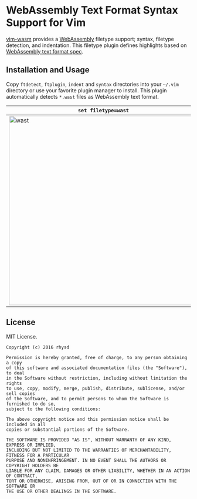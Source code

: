WebAssembly Text Format Syntax Support for Vim
==============================================

[vim-wasm][] provides a [WebAssembly][] filetype support; syntax, filetype detection, and indentation.
This filetype plugin defines highlights based on [WebAssembly text format spec][].

[vim-wasm]: https://github.com/rhysd/vim-wasm
[WebAssembly]: https://webassembly.org/
[WebAssembly text format spec]: https://webassembly.github.io/spec/core/text/index.html


## Installation and Usage

Copy `ftdetect`, `ftplugin`, `indent` and `syntax` directories into your `~/.vim` directory or use your
favorite plugin manager to install.
This plugin automatically detects `*.wast` files as WebAssembly text format.

| `set filetype=wast` | `set filetype=lisp` |
|---------------------|---------------------|
| <img width="515" alt="wast" src="https://raw.githubusercontent.com/rhysd/ss/master/vim-wast/wast.png"> | <img width="515" alt="wast" src="https://raw.githubusercontent.com/rhysd/ss/master/vim-wast/lisp.png"> |


## License

MIT License.

    Copyright (c) 2016 rhysd

    Permission is hereby granted, free of charge, to any person obtaining a copy
    of this software and associated documentation files (the "Software"), to deal
    in the Software without restriction, including without limitation the rights
    to use, copy, modify, merge, publish, distribute, sublicense, and/or sell copies
    of the Software, and to permit persons to whom the Software is furnished to do so,
    subject to the following conditions:

    The above copyright notice and this permission notice shall be included in all
    copies or substantial portions of the Software.

    THE SOFTWARE IS PROVIDED "AS IS", WITHOUT WARRANTY OF ANY KIND, EXPRESS OR IMPLIED,
    INCLUDING BUT NOT LIMITED TO THE WARRANTIES OF MERCHANTABILITY, FITNESS FOR A PARTICULAR
    PURPOSE AND NONINFRINGEMENT. IN NO EVENT SHALL THE AUTHORS OR COPYRIGHT HOLDERS BE
    LIABLE FOR ANY CLAIM, DAMAGES OR OTHER LIABILITY, WHETHER IN AN ACTION OF CONTRACT,
    TORT OR OTHERWISE, ARISING FROM, OUT OF OR IN CONNECTION WITH THE SOFTWARE OR
    THE USE OR OTHER DEALINGS IN THE SOFTWARE.

